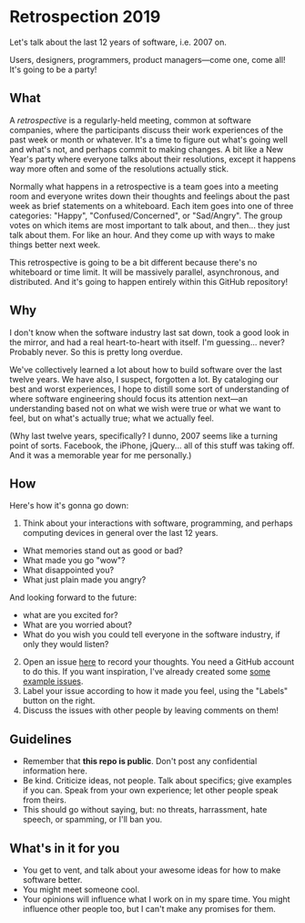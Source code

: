 # Retrospection 2019

Let's talk about the last 12 years of software, i.e. 2007 on.

Users, designers, programmers, product managers—come one, come all! It's going to be a party!

## What

A *retrospective* is a regularly-held meeting, common at software companies, where the participants
discuss their work experiences of the past week or month or whatever. It's a time to figure out
what's going well and what's not, and perhaps commit to making changes. A bit like a New Year's
party where everyone talks about their resolutions, except it happens way more often and some
of the resolutions actually stick.

Normally what happens in a retrospective is a team goes into a meeting room and everyone
writes down their thoughts and feelings about the past week
as brief statements on a whiteboard. Each item goes into one of three categories: "Happy", "Confused/Concerned",
or "Sad/Angry". The group votes on which items are most important
to talk about, and then... they just talk about them. For like an hour. And they come up with ways
to make things better next week.

This retrospective is going to be a bit different because there's no whiteboard or time limit.
It will be massively parallel, asynchronous, and distributed. And it's going to happen entirely
within this GitHub repository!

## Why

I don't know when the software industry last sat down, took a good look in the mirror, and had
a real heart-to-heart with itself. I'm guessing... never? Probably never. So this is pretty long
overdue.

We've collectively learned a lot about how to build software over the last twelve years.
We have also, I suspect, forgotten a lot.
By cataloging our best and worst experiences, I hope to distill some sort of understanding
of where software engineering should focus its attention next—an understanding based not
on what we wish were true or what we want to feel, but on what's actually true; what we
actually feel.

(Why  last twelve years, specifically? I dunno, 2007 seems like a turning point of sorts.
Facebook, the iPhone, jQuery... all of this stuff was taking off. And it was a memorable year
for me personally.)

## How

Here's how it's gonna go down:

1. Think about your interactions with software, programming, and perhaps computing devices in general over the last 12 years.
  
  - What memories stand out as good or bad?
  - What made you go "wow"?
  - What disappointed you?
  - What just plain made you angry?
  
  And looking forward to the future:

  - what are you excited for?
  - What are you worried about?
  - What do you wish you could tell everyone in the software industry, if only they would listen?

2. Open an issue [here](https://github.com/software-patterns/retrospection-2019/issues/new) to record your thoughts.
  You need a GitHub account to do this. If you want inspiration, I've already created some [some example issues](https://github.com/software-patterns/retrospection-2019/issues).
3. Label your issue according to how it made you feel, using the "Labels" button on the right.
4. Discuss the issues with other people by leaving comments on them!

## Guidelines

- Remember that **this repo is public**. Don't post any confidential information here.
- Be kind. Criticize ideas, not people. Talk about specifics; give examples if you can.
  Speak from your own experience; let other people speak from theirs.
- This should go without saying, but: no threats, harrassment, hate speech, or spamming, or I'll ban you.

## What's in it for you

- You get to vent, and talk about your awesome ideas for how to make software better.
- You might meet someone cool.
- Your opinions will influence what I work on in my spare time. You might influence other people too, but
  I can't make any promises for them.
